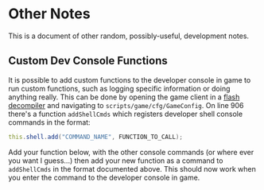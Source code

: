 # Other Notes

This is a document of other random, possibly-useful, development notes.

## Custom Dev Console Functions

It is possible to add custom functions to the developer console in game to run custom functions, such as logging specific information or doing anything really. This can be done by opening the game client in a [flash decompiler](../README.md#data-sources) and navigating to `scripts/game/cfg/GameConfig`. On line 906 there's a function `addShellCmds` which registers developer shell console commands in the format:
```Actionscript
this.shell.add("COMMAND_NAME", FUNCTION_TO_CALL);
```
Add your function below, with the other console commands (or where ever you want I guess...) then add your new function as a command to `addShellCmds` in the format documented above. This should now work when you enter the command to the developer console in game.